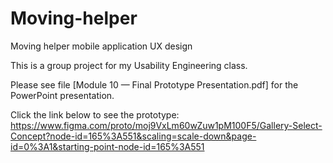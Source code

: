 # Moving-helper
Moving helper mobile application UX design

This is a group project for my Usability Engineering class.

Please see file [Module 10 — Final Prototype Presentation.pdf] for the PowerPoint presentation.

Click the link below to see the prototype:
https://www.figma.com/proto/moj9VxLm60wZuw1pM100F5/Gallery-Select-Concept?node-id=165%3A551&scaling=scale-down&page-id=0%3A1&starting-point-node-id=165%3A551
